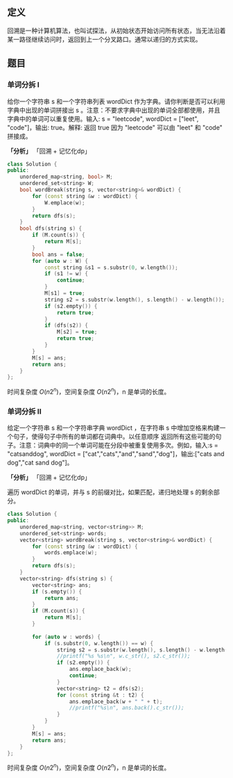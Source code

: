 ## 定义
回溯是一种计算机算法，也叫试探法，从初始状态开始访问所有状态，当无法沿着某一路径继续访问时，返回到上一个分叉路口。通常以递归的方式实现。


## 题目
### 单词分拆 I
给你一个字符串 s 和一个字符串列表 wordDict 作为字典。请你判断是否可以利用字典中出现的单词拼接出 s 。注意：不要求字典中出现的单词全部都使用，并且字典中的单词可以重复使用。输入: s = "leetcode", wordDict = ["leet", "code"]，输出: true。解释: 返回 true 因为 "leetcode" 可以由 "leet" 和 "code" 拼接成。

**「分析」**
「回溯 + 记忆化dp」

```cpp
class Solution {
public:
    unordered_map<string, bool> M;
    unordered_set<string> W;
    bool wordBreak(string s, vector<string>& wordDict) {
        for (const string &w : wordDict) {
            W.emplace(w);
        }
        return dfs(s);
    }
    bool dfs(string s) {
        if (M.count(s)) {
            return M[s];
        }
        bool ans = false;
        for (auto w : W) {
            const string &s1 = s.substr(0, w.length());
            if (s1 != w) {
                continue;
            }
            M[s1] = true;
            string s2 = s.substr(w.length(), s.length() - w.length());
            if (s2.empty()) {
                return true;
            }
            if (dfs(s2)) {
                M[s2] = true;
                return true;
            }
        }
        M[s] = ans;
        return ans;
    }
};
```
时间复杂度 $O(n 2^{n})$，空间复杂度 $O(n 2^{n})$，n 是单词的长度。


### 单词分拆 II
给定一个字符串 s 和一个字符串字典 wordDict ，在字符串 s 中增加空格来构建一个句子，使得句子中所有的单词都在词典中。以任意顺序 返回所有这些可能的句子。注意：词典中的同一个单词可能在分段中被重复使用多次。例如，输入:s = "catsanddog", wordDict = ["cat","cats","and","sand","dog"]，输出:["cats and dog","cat sand dog"]。


**「分析」**
「回溯 + 记忆化dp」

遍历 wordDict 的单词，并与 s 的前缀对比，如果匹配，递归地处理 s 的剩余部分。


```cpp
class Solution {
public:
    unordered_map<string, vector<string>> M;
    unordered_set<string> words;
    vector<string> wordBreak(string s, vector<string>& wordDict) {
        for (const string &w : wordDict) {
            words.emplace(w);
        }
        return dfs(s);
    }
    vector<string> dfs(string s) {
        vector<string> ans;
        if (s.empty()) {
            return ans;
        }
        if (M.count(s)) {
            return M[s];
        }
        
        for (auto w : words) {
            if (s.substr(0, w.length()) == w) {
                string s2 = s.substr(w.length(), s.length() - w.length());
                //printf("%s %s\n", w.c_str(), s2.c_str());
                if (s2.empty()) {
                    ans.emplace_back(w);
                    continue;
                }
                vector<string> t2 = dfs(s2);
                for (const string &t : t2) {
                    ans.emplace_back(w + " " + t);
                    //printf("%s\n", ans.back().c_str());
                }
            }
        }
        M[s] = ans;
        return ans;
    }
};
```
时间复杂度 $O(n 2^{n})$，空间复杂度 $O(n 2^{n})$，n 是单词的长度。
